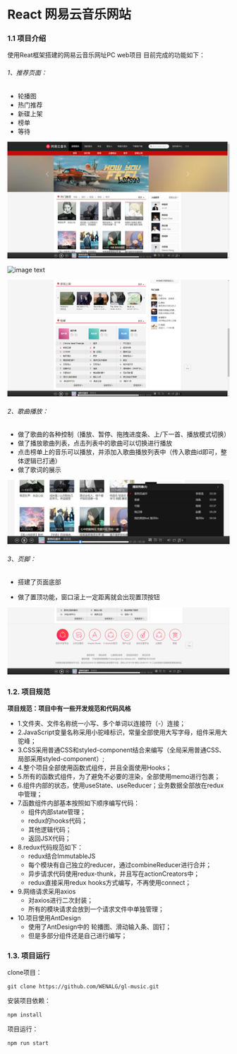 React 网易云音乐网站
=======

### 1.1 项目介绍

使用Reat框架搭建的网易云音乐网址PC web项目
目前完成的功能如下：

###### 1、推荐页面：

-   轮播图
-   热门推荐
-   新碟上架
-   榜单
-   等待

<div align="center">
  <img src="https://github.com/WENALG/try/blob/master/gl-music-pic/pic1.jpg">
</div>


![image text](https://github.com/******/dbscan_clustering_algorithm/blob/master/data/dbscan_performance_comparison.png "DBSCAN Performance Comparison")



![image-20240328135731547](https://github.com/WENALG/try/blob/master/gl-music-pic/pic2.png)


###### 2、歌曲播放：

- 做了歌曲的各种控制（播放、暂停、拖拽进度条、上/下一首、播放模式切换）
- 做了播放歌曲列表，点击列表中的歌曲可以切换进行播放
- 点击榜单上的音乐可以播放，并添加入歌曲播放列表中（传入歌曲id即可，整体逻辑已打通）
- 做了歌词的展示



![image-20240328140131363](https://github.com/WENALG/try/blob/master/gl-music-pic/pic3.png)




###### 3、页脚：

- 搭建了页面底部

- 做了置顶功能，窗口滚上一定距离就会出现置顶按钮

![image-20240328135825680](https://github.com/WENALG/try/blob/master/gl-music-pic/pic4.png)




### 1.2. 项目规范



**项目规范：项目中有一些开发规范和代码风格**

- 1.文件夹、文件名称统一小写、多个单词以连接符（-）连接；
- 2.JavaScript变量名称采用小驼峰标识，常量全部使用大写字母，组件采用大驼峰；
- 3.CSS采用普通CSS和styled-component结合来编写（全局采用普通CSS、局部采用styled-component）;
- 4.整个项目全部使用函数式组件，并且全面使用Hooks；
- 5.所有的函数式组件，为了避免不必要的渲染，全部使用memo进行包裹；
- 6.组件内部的状态，使用useState、useReducer；业务数据全部放在redux中管理；
- 7.函数组件内部基本按照如下顺序编写代码：
  - 组件内部state管理；
  - redux的hooks代码；
  - 其他逻辑代码；
  - 返回JSX代码；
- 8.redux代码规范如下：
  - redux结合ImmutableJS
  - 每个模块有自己独立的reducer，通过combineReducer进行合并；
  - 异步请求代码使用redux-thunk，并且写在actionCreators中；
  - redux直接采用redux hooks方式编写，不再使用connect；
- 9.网络请求采用axios
  - 对axios进行二次封装；
  - 所有的模块请求会放到一个请求文件中单独管理；
- 10.项目使用AntDesign
  - 使用了AntDesign中的 轮播图、滑动输入条、固钉；
  - 但是多部分组件还是自己进行编写；



### 1.3. 项目运行



clone项目：

```
git clone https://github.com/WENALG/gl-music.git
```



安装项目依赖：

```
npm install
```



项目运行：

```
npm run start
```

